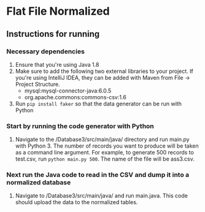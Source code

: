 # Flat File Normalized

## Instructions for running

### Necessary dependencies

1. Ensure that you're using Java 1.8
2. Make sure to add the following two external libraries to your project. If you're using IntelliJ IDEA, they can be added with Maven from File -> Project Structure. 
    - mysql:mysql-connector-java:6.0.5
    - org.apache.commons:commons-csv:1.6
3. Run `pip install faker` so that the data generator can be run with Python

### Start by running the code generator with Python 

1. Navigate to the /Database3/src/main/java/ directory and run main.py with Python 3. The number of records you want to produce will be taken as a command line argument. For example, to generate 500 records to test.csv, run `python main.py 500`. The name of the file will be ass3.csv.

### Next run the Java code to read in the CSV and dump it into a normalized database

1. Navigate to /Database3/src/main/java/ and run main.java. This code should upload the data to the normalized tables.  
